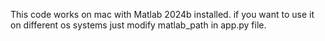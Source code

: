 This code works on mac with Matlab 2024b installed. if you want to use it on different os systems just modify matlab_path in app.py file.
